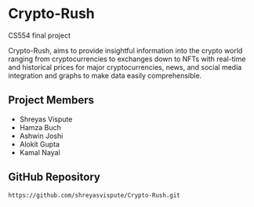 # Crypto-Rush

CS554 final project

Crypto-Rush, aims to provide insightful information into the crypto world ranging from cryptocurrencies to exchanges down to NFTs with real-time and historical prices for major cryptocurrencies, news, and social media integration and graphs to make data easily comprehensible.

## Project Members

- Shreyas Vispute
- Hamza Buch
- Ashwin Joshi
- Alokit Gupta
- Kamal Nayal

## GitHub Repository

```
https://github.com/shreyasvispute/Crypto-Rush.git
```
